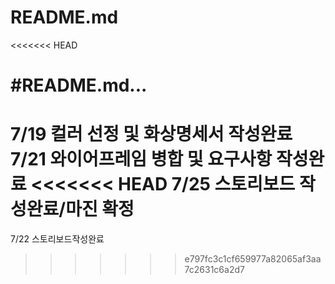 # README.md
<<<<<<< HEAD

#README.md...	
=======
7/19 컬러 선정 및 화상명세서 작성완료
7/21 와이어프레임 병합 및 요구사항 작성완료
<<<<<<< HEAD
7/25 스토리보드 작성완료/마진 확정
=======
7/22 스토리보드작성완료
>>>>>>> e797fc3c1cf659977a82065af3aa7c2631c6a2d7

